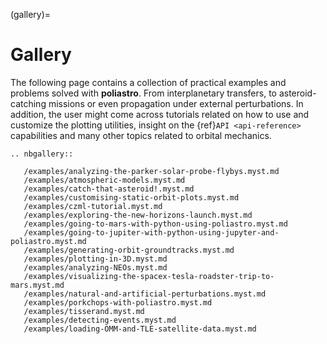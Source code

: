 (gallery)=
# Gallery

The following page contains a collection of practical examples and problems solved with **poliastro**. From interplanetary transfers, to asteroid-catching missions or even propagation under external perturbations.
In addition, the user might come across tutorials related on how to use and customize
the plotting utilities, insight on the {ref}`API <api-reference>` capabilities and many other topics related to orbital mechanics.

```{eval-rst}
.. nbgallery::

   /examples/analyzing-the-parker-solar-probe-flybys.myst.md
   /examples/atmospheric-models.myst.md
   /examples/catch-that-asteroid!.myst.md
   /examples/customising-static-orbit-plots.myst.md
   /examples/czml-tutorial.myst.md
   /examples/exploring-the-new-horizons-launch.myst.md
   /examples/going-to-mars-with-python-using-poliastro.myst.md
   /examples/going-to-jupiter-with-python-using-jupyter-and-poliastro.myst.md
   /examples/generating-orbit-groundtracks.myst.md
   /examples/plotting-in-3D.myst.md
   /examples/analyzing-NEOs.myst.md
   /examples/visualizing-the-spacex-tesla-roadster-trip-to-mars.myst.md
   /examples/natural-and-artificial-perturbations.myst.md
   /examples/porkchops-with-poliastro.myst.md
   /examples/tisserand.myst.md
   /examples/detecting-events.myst.md
   /examples/loading-OMM-and-TLE-satellite-data.myst.md
   
```
